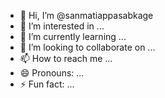 - 👋 Hi, I’m @sanmatiappasabkage
- 👀 I’m interested in ...
- 🌱 I’m currently learning ...
- 💞️ I’m looking to collaborate on ...
- 📫 How to reach me ...
- 😄 Pronouns: ...
- ⚡ Fun fact: ...

<!---
sanmatiappasabkage/sanmatiappasabkage is a ✨ special ✨ repository because its `README.md` (this file) appears on your GitHub profile.
You can click the Preview link to take a look at your changes.
--->
